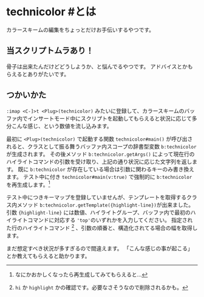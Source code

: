 # technicolor \#とは

カラースキームの編集をちょっとだけお手伝いするやつです。

## 当スクリプトムラあり！

骨子は出来たんだけどどうしようか、と悩んでるやつです。
アドバイスとかもらえるとありがたいです。

## つかいかた

`:imap <C-]>t <Plug>(technicolor)` みたいに登録して、カラースキームのバッファ内でインサートモード中にスクリプトを起動してもらえると状況に応じて多分こんな感じ、という数値を流し込みます。

最初に `<Plug>(technicolor)` で起動する関数 `technicolor#main()` が呼び出されると、クラスとして振る舞うバッファ内スコープの辞書型変数 `b:technicolor` が生成されます。
その後メソッド `b:technicolor.getArgs()` によって現在行のハイライトコマンドの引数を受け取り、上記の通り状況に応じた文字列を返します。
既に `b:technicolor` が存在している場合は引数に関わるキーのみ書き換えます。
テスト中に付き `technicolor#main(v:true)` で強制的に `b:technicolor` を再生成します。[^1]

[^1]: なにかおかしくなったら再生成してみてもらえると…

テスト中につきキーマップを登録していませんが、テンプレートを取得するクラス内メソッド `b:technicolor.getTemplate({highlight-line})`が出来ました。
引数 `{highlight-line}` には数値、ハイライトグループ、バッファ内で最初のハイライトコマンドに対応する `'top'`のいずれかを入力してください。
指定された行のハイライトコマンド [^2] 、引数の順番と、構造化されてる場合の幅を取得します。

まだ想定すべき状況が多すぎるので間違えます。
「こんな感じの事が起こる」とか教えてもらえると助かります。

[^2]: `hi` か `highlight` かの確認です。必要なさそうなので削除されるかも。
